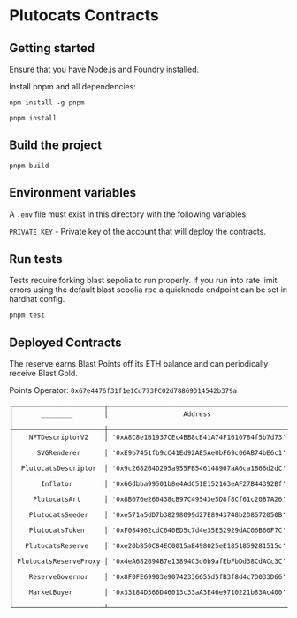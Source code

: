 # Plutocats Contracts

## Getting started
Ensure that you have Node.js and Foundry installed.

Install pnpm and all dependencies:
```
npm install -g pnpm
```
```
pnpm install
```

## Build the project
```
pnpm build
```

## Environment variables
A `.env` file must exist in this directory with the following variables:

`PRIVATE_KEY` - Private key of the account that will deploy the contracts.

## Run tests
Tests require forking blast sepolia to run properly. If you run into rate limit errors
using the default blast sepolia rpc a quicknode endpoint can be set in hardhat config.

```
pnpm test
```

## Deployed Contracts

The reserve earns Blast Points off its ETH balance and can periodically receive Blast Gold. 

Points Operator: `0x67e4476f31f1e1Cd773FC02d78869D14542b379a`

```
┌───────────────────────┬──────────────────────────────────────────────┬
│       ________        │                   Address                    │
├───────────────────────┼──────────────────────────────────────────────┼
│    NFTDescriptorV2    │ '0xA8C8e1B1937CEc4BB8cE41A74F1610784f5b7d73' │ 
│      SVGRenderer      │ '0xE9b7451fb9cC41Ed92AE5Ae0bF69c06AB74bE6c1' │ 
│  PlutocatsDescriptor  │ '0x9c2682B4D295a955FB546148967aA6ca1B66d2dC' │ 
│       Inflator        │ '0x66dbba99501b8e4AdC51E152163eAF27B44392Bf' │ 
│     PlutocatsArt      │ '0x8B070e260438cB97C49543e5D8f8Cf61c20B7A26' │ 
│    PlutocatsSeeder    │ '0xe571a5dD7b38298099d27E8943748b2D8572050B' │ 
│    PlutocatsToken     │ '0xF084962cdC640ED5c7d4e35E52929dAC06B60F7C' │ 
│   PlutocatsReserve    │ '0xe20b850C84EC0015aE498025eE1851859281515c' │ 
│ PlutocatsReserveProxy │ '0x4eA682B94B7e13894C3d0b9afEbFbDd38CdACc3C' │ 
│    ReserveGovernor    │ '0x8F0FE69903e90742336655d5fB3f8d4c7D033D66' │ 
│    MarketBuyer        │ '0x33184D366D46013c33aA3E46e9710221b83Ac400' │ 
└───────────────────────┴──────────────────────────────────────────────┴
```